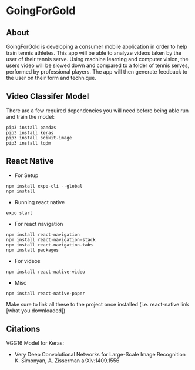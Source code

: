 # GoingForGold


## About
GoingForGold is developing a consumer mobile application in order to help train tennis athletes. This app will be able to analyze videos taken by the user of their tennis serve. Using machine learning and computer vision, the users video will be slowed down and compared to a folder of tennis serves, performed by professional players. The app will then generate feedback to the user on their form and technique.

## Video Classifer Model 
There are a few required dependencies you will need before being able run and train the model: 
```
pip3 install pandas
pip3 install keras
pip3 install scikit-image
pip3 install tqdm
```

## React Native 

- For Setup 
```
npm install expo-cli --global 
npm install 
```

- Running react native 
``` 
expo start
```

- For react navigation
```
npm install react-navigation
npm install react-navigation-stack
npm install react-navigation-tabs
npm install packages
```
- For videos 
```
npm install react-native-video
```

- Misc 
```
npm install react-native-paper
```

Make sure to link all these to the project once installed
(i.e. react-native link [what you downloaded])

## Citations 
VGG16 Model for Keras:
  - Very Deep Convolutional Networks for Large-Scale Image Recognition
  K. Simonyan, A. Zisserman
  arXiv:1409.1556
